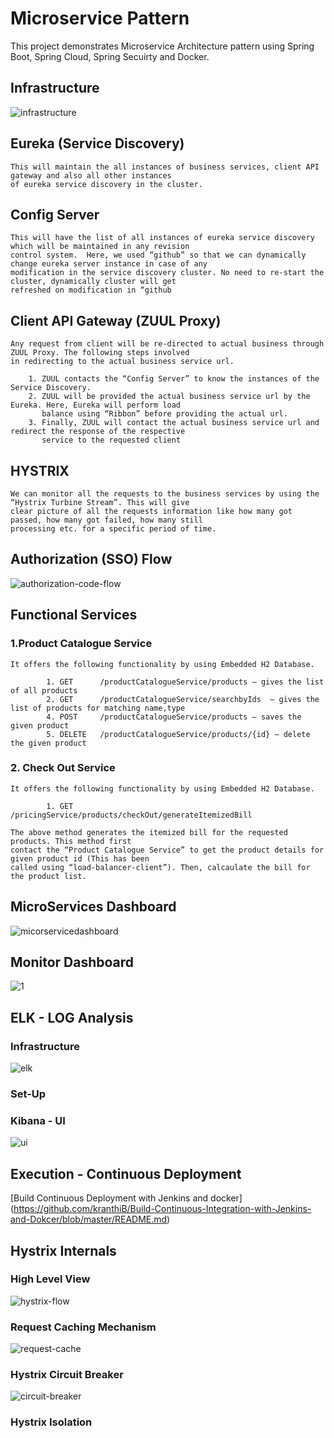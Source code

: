 # Microservice Pattern

This project demonstrates Microservice Architecture pattern using Spring Boot, Spring Cloud, Spring Secuirty and Docker.

## Infrastructure

![infrastructure](https://cloud.githubusercontent.com/assets/20100300/17996511/0c23cf2e-6b2f-11e6-80b3-4870e0fa2ff7.png)

## Eureka (Service Discovery)
	This will maintain the all instances of business services, client API gateway and also all other instances
	of eureka service discovery in the cluster.
	
## Config Server
	This will have the list of all instances of eureka service discovery which will be maintained in any revision
	control system.  Here, we used “github” so that we can dynamically change eureka server instance in case of any
	modification in the service discovery cluster. No need to re-start the cluster, dynamically cluster will get 
	refreshed on modification in “github
	
## Client API Gateway (ZUUL Proxy)
	Any request from client will be re-directed to actual business through ZUUL Proxy. The following steps involved
	in redirecting to the actual business service url.
			
		1. ZUUL contacts the “Config Server” to know the instances of the Service Discovery.
		2. ZUUL will be provided the actual business service url by the Eureka. Here, Eureka will perform load 
		   balance using “Ribbon” before providing the actual url.
		3. Finally, ZUUL will contact the actual business service url and redirect the response of the respective 
		   service to the requested client

## HYSTRIX
	We can monitor all the requests to the business services by using the “Hystrix Turbine Stream”. This will give
	clear picture of all the requests information like how many got passed, how many got failed, how many still 
	processing etc. for a specific period of time.


## Authorization (SSO) Flow

![authorization-code-flow](https://cloud.githubusercontent.com/assets/20100300/17996681/f637ddda-6b2f-11e6-9608-8927929ddf1a.png)


## Functional Services
### 1.Product Catalogue Service

	It offers the following functionality by using Embedded H2 Database.
    
            1. GET  	/productCatalogueService/products – gives the list of all products
            2. GET 		/productCatalogueService/searchbyIds  – gives the list of products for matching name,type
            4. POST  	/productCatalogueService/products – saves the given product
            5. DELETE 	/productCatalogueService/products/{id} – delete the given product

### 2. Check Out Service

	It offers the following functionality by using Embedded H2 Database.
    
    		1. GET  	/pricingService/products/checkOut/generateItemizedBill
            
    The above method generates the itemized bill for the requested products. This method first
    contact the “Product Catalogue Service” to get the product details for given product id (This has been
    called using “load-balancer-client”). Then, calcaulate the bill for the product list.
    
    
## MicroServices Dashboard

![micorservicedashboard](https://cloud.githubusercontent.com/assets/20100300/17996875/f062b5f0-6b30-11e6-8165-eca4b66dc83f.PNG)

## Monitor Dashboard

![1](https://cloud.githubusercontent.com/assets/20100300/18051542/d28a1962-6e12-11e6-8e22-29a79c14516d.png)

## ELK - LOG Analysis

### Infrastructure
![elk](https://cloud.githubusercontent.com/assets/20100300/18250584/e118f4e6-73a1-11e6-946b-6fcb1679e6d6.png)
### Set-Up

### Kibana - UI
![ui](https://cloud.githubusercontent.com/assets/20100300/18250653/66cdc2a6-73a2-11e6-8dc9-c012da9c0730.PNG)

## Execution - Continuous Deployment

[Build Continuous Deployment with Jenkins and docker] (https://github.com/kranthiB/Build-Continuous-Integration-with-Jenkins-and-Dokcer/blob/master/README.md)

## Hystrix Internals

### High Level View
![hystrix-flow](https://cloud.githubusercontent.com/assets/20100300/18075347/9950b4f6-6e91-11e6-8823-d508957f4974.png)

### Request Caching Mechanism
![request-cache](https://cloud.githubusercontent.com/assets/20100300/18075410/3068b096-6e92-11e6-87ec-20508a732dff.png)

### Hystrix Circuit Breaker
![circuit-breaker](https://cloud.githubusercontent.com/assets/20100300/18204061/474f6e8a-70e0-11e6-8ef2-e10ed07df3a7.png)

### Hystrix Isolation
